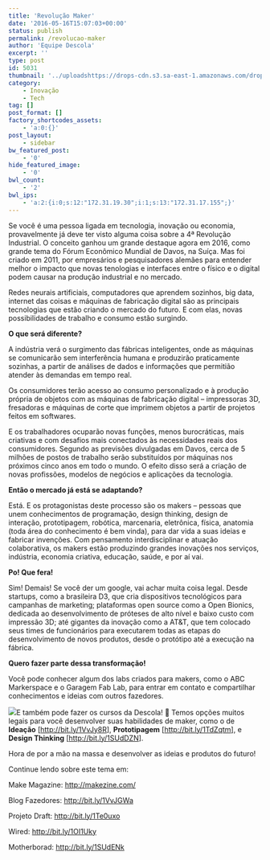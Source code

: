```yaml
---
title: 'Revolução Maker'
date: '2016-05-16T15:07:03+00:00'
status: publish
permalink: /revolucao-maker
author: 'Equipe Descola'
excerpt: ''
type: post
id: 5031
thumbnail: '../uploadshttps://drops-cdn.s3.sa-east-1.amazonaws.com/drops-new/wp-content/uploads/2016/05/16150503/REVOLUCAOMAKER.001-150x150.jpeg'
category:
    - Inovação
    - Tech
tag: []
post_format: []
factory_shortcodes_assets:
    - 'a:0:{}'
post_layout:
    - sidebar
bw_featured_post:
    - '0'
hide_featured_image:
    - '0'
bwl_count:
    - '2'
bwl_ips:
    - 'a:2:{i:0;s:12:"172.31.19.30";i:1;s:13:"172.31.17.155";}'
---
```

<span class="s1">Se você é uma pessoa ligada em tecnologia, inovação ou economia, provavelmente já deve ter visto alguma coisa sobre a 4ª Revolução Industrial. O conceito ganhou um grande destaque agora em 2016, como grande tema do Fórum Econômico Mundial de Davos, na Suíça. Mas foi criado em 2011, por empresários e pesquisadores alemães para entender melhor o impacto que novas tenologias e interfaces entre o físico e o digital podem causar na produção industrial e no mercado. </span>

<span class="s1">Redes neurais artificiais, computadores que aprendem sozinhos, big data, internet das coisas e máquinas de fabricação digital são as principais tecnologias que estão criando o mercado do futuro. E com elas, novas possibilidades de trabalho e consumo estão surgindo.</span>

<span class="s1">**O que será diferente?**</span>

<span class="s1">A indústria verá o surgimento das fábricas inteligentes, onde as máquinas se comunicarão sem interferência humana e produzirão praticamente sozinhas, a partir de análises de dados e informações que permitião atender às demandas em tempo real. </span>

<span class="s1">Os consumidores terão acesso ao consumo personalizado e à produção própria de objetos com as máquinas de fabricação digital – impressoras 3D, fresadoras e máquinas de corte que imprimem objetos a partir de projetos feitos em softwares. </span>

<span class="s1">E os trabalhadores ocuparão novas funções, menos burocráticas, mais criativas e com desafios mais conectados às necessidades reais dos consumidores. Segundo as previsões divulgadas em Davos, cerca de 5 milhões de postos de trabalho serão substituídos por máquinas nos próximos cinco anos em todo o mundo. O efeito disso será a criação de novas profissões, modelos de negócios e aplicações da tecnologia. </span>

<span class="s1">**Então o mercado já está se adaptando?**</span>

<span class="s1">Está. E os protagonistas deste processo são os makers – pessoas que unem conhecimentos de programação, design thinking, design de interação, prototipagem, robótica, marcenaria, eletrônica, física, anatomia (toda área do conhecimento é bem vinda), para dar vida a suas ideias e fabricar invenções. Com pensamento interdisciplinar e atuação colaborativa, os makers estão produzindo grandes inovações nos serviços, indústria, economia criativa, educação, saúde, e por aí vai.</span>

<span class="s1">**Po! Que fera!**</span>

<span class="s1">Sim! Demais! Se você der um google, vai achar muita coisa legal. Desde startups, como a brasileira D3, que cria dispositivos tecnológicos para campanhas de marketing; plataformas open source como a Open Bionics, dedicada ao desenvolvimento de próteses de alto nível e baixo custo com impressão 3D; até gigantes da inovação como a AT&amp;T, que tem colocado seus times de funcionários para executarem todas as etapas do desenvolvimento de novos produtos, desde o protótipo até a execução na fábrica.</span>

<span class="s1">**Quero fazer parte dessa transformação!**</span>

<span class="s1">Você pode conhecer algum dos labs criados para makers, como o ABC Markerspace e o Garagem Fab Lab, para entrar em contato e compartilhar conhecimentos e ideias com outros fazedores.</span>

<span class="s1">[![](http://i.giphy.com/4dYKLFwloAxOw.gif)](http://www.descola.org)E também pode fazer os cursos da Descola! 🙂 Temos opções muitos legais para você desenvolver suas habilidades de maker, como o de **Ideação** \[<http://bit.ly/1VvJy8R>\], **Prototipagem** \[<http://bit.ly/1TdZqtm>\], e **Design Thinking** \[<http://bit.ly/1SUdDZN>\].</span>

<span class="s1">Hora de por a mão na massa e desenvolver as ideias e produtos do futuro!</span>

<span class="s1">Continue lendo sobre este tema em:</span>

<span class="s1">Make Magazine: <http://makezine.com/></span>

<span class="s1">Blog Fazedores: <http://bit.ly/1VvJGWa></span>

<span class="s1">Projeto Draft: <http://bit.ly/1Te0uxo></span>

<span class="s1">Wired: <http://bit.ly/1OI1Uky></span>

<span class="s1">Motherborad: <http://bit.ly/1SUdENk></span>